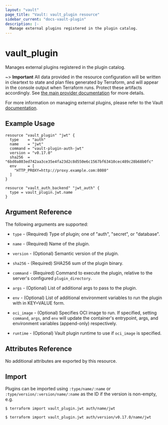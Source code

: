 ```yaml
---
layout: "vault"
page_title: "Vault: vault_plugin resource"
sidebar_current: "docs-vault-plugin"
description: |-
  Manage external plugins registered in the plugin catalog.
---
```


# vault\_plugin

Manages external plugins registered in the plugin catalog.

~> **Important** All data provided in the resource configuration will be
written in cleartext to state and plan files generated by Terraform, and
will appear in the console output when Terraform runs. Protect these
artifacts accordingly. See
[the main provider documentation](../index.html)
for more details.

For more information on managing external plugins, please refer to the Vault
[documentation](https://developer.hashicorp.com/vault/docs/plugins).

## Example Usage

```hcl
resource "vault_plugin" "jwt" {
  type    = "auth"
  name    = "jwt"
  command = "vault-plugin-auth-jwt"
  version = "v0.17.0"
  sha256  = "6bd0a803ed742aa3ce35e4fa23d2c8d550e6c1567bf63410cec489c28b68b0fc"
  env     = [
    "HTTP_PROXY=http://proxy.example.com:8080"
  ]
}

resource "vault_auth_backend" "jwt_auth" {
  type = vault_plugin.jwt.name
}
```

## Argument Reference

The following arguments are supported:

* `type` - (Required) Type of plugin; one of "auth", "secret", or "database".

* `name` - (Required) Name of the plugin.

* `version` - (Optional) Semantic version of the plugin.

* `sha256` - (Required) SHA256 sum of the plugin binary.

* `command` - (Required) Command to execute the plugin, relative to the server's configured `plugin_directory`.

* `args` - (Optional) List of additional args to pass to the plugin.

* `env` - (Optional) List of additional environment variables to run the plugin with in KEY=VALUE form.

* `oci_image` - (Optional) Specifies OCI image to run. If specified, setting
  `command`, `args`, and `env` will update the container's entrypoint, args, and
  environment variables (append-only) respectively.

* `runtime` - (Optional) Vault plugin runtime to use if `oci_image` is specified.

## Attributes Reference

No additional attributes are exported by this resource.

## Import

Plugins can be imported using `:type/name/:name` or `:type/version/:version/name/:name` as the ID if the version is non-empty, e.g.

```
$ terraform import vault_plugin.jwt auth/name/jwt
```

```
$ terraform import vault_plugin.jwt auth/version/v0.17.0/name/jwt
```
